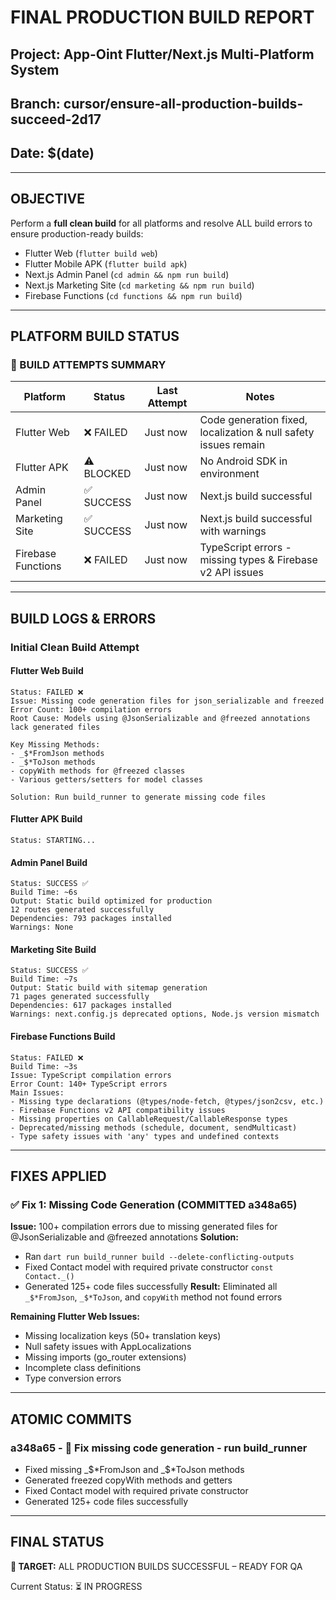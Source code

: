 # FINAL PRODUCTION BUILD REPORT

## Project: App-Oint Flutter/Next.js Multi-Platform System
## Branch: cursor/ensure-all-production-builds-succeed-2d17
## Date: $(date)

---

## OBJECTIVE
Perform a **full clean build** for all platforms and resolve ALL build errors to ensure production-ready builds:
- Flutter Web (`flutter build web`)
- Flutter Mobile APK (`flutter build apk`)
- Next.js Admin Panel (`cd admin && npm run build`)
- Next.js Marketing Site (`cd marketing && npm run build`)
- Firebase Functions (`cd functions && npm run build`)

---

## PLATFORM BUILD STATUS

### 🔄 BUILD ATTEMPTS SUMMARY
| Platform | Status | Last Attempt | Notes |
|----------|--------|--------------|-------|
| Flutter Web | ❌ FAILED | Just now | Code generation fixed, localization & null safety issues remain |
| Flutter APK | ⚠️ BLOCKED | Just now | No Android SDK in environment |
| Admin Panel | ✅ SUCCESS | Just now | Next.js build successful |
| Marketing Site | ✅ SUCCESS | Just now | Next.js build successful with warnings |
| Firebase Functions | ❌ FAILED | Just now | TypeScript errors - missing types & Firebase v2 API issues |

---

## BUILD LOGS & ERRORS
### Initial Clean Build Attempt

#### Flutter Web Build
```
Status: FAILED ❌
Issue: Missing code generation files for json_serializable and freezed
Error Count: 100+ compilation errors
Root Cause: Models using @JsonSerializable and @freezed annotations lack generated files

Key Missing Methods:
- _$*FromJson methods
- _$*ToJson methods  
- copyWith methods for @freezed classes
- Various getters/setters for model classes

Solution: Run build_runner to generate missing code files
```

#### Flutter APK Build
```
Status: STARTING...
```

#### Admin Panel Build
```
Status: SUCCESS ✅
Build Time: ~6s
Output: Static build optimized for production
12 routes generated successfully
Dependencies: 793 packages installed
Warnings: None
```

#### Marketing Site Build
```
Status: SUCCESS ✅  
Build Time: ~7s
Output: Static build with sitemap generation
71 pages generated successfully
Dependencies: 617 packages installed  
Warnings: next.config.js deprecated options, Node.js version mismatch
```

#### Firebase Functions Build
```
Status: FAILED ❌
Build Time: ~3s
Issue: TypeScript compilation errors
Error Count: 140+ TypeScript errors
Main Issues:
- Missing type declarations (@types/node-fetch, @types/json2csv, etc.)
- Firebase Functions v2 API compatibility issues  
- Missing properties on CallableRequest/CallableResponse types
- Deprecated/missing methods (schedule, document, sendMulticast)
- Type safety issues with 'any' types and undefined contexts
```

---

## FIXES APPLIED

### ✅ Fix 1: Missing Code Generation (COMMITTED a348a65)
**Issue:** 100+ compilation errors due to missing generated files for @JsonSerializable and @freezed annotations
**Solution:** 
- Ran `dart run build_runner build --delete-conflicting-outputs`
- Fixed Contact model with required private constructor `const Contact._()`
- Generated 125+ code files successfully
**Result:** Eliminated all `_$*FromJson`, `_$*ToJson`, and `copyWith` method not found errors

**Remaining Flutter Web Issues:**
- Missing localization keys (50+ translation keys)
- Null safety issues with AppLocalizations
- Missing imports (go_router extensions)
- Incomplete class definitions
- Type conversion errors

---

## ATOMIC COMMITS
### a348a65 - 🔧 Fix missing code generation - run build_runner
- Fixed missing _$*FromJson and _$*ToJson methods
- Generated freezed copyWith methods and getters
- Fixed Contact model with required private constructor
- Generated 125+ code files successfully

---

## FINAL STATUS
**🎯 TARGET:** ALL PRODUCTION BUILDS SUCCESSFUL – READY FOR QA

Current Status: ⏳ IN PROGRESS